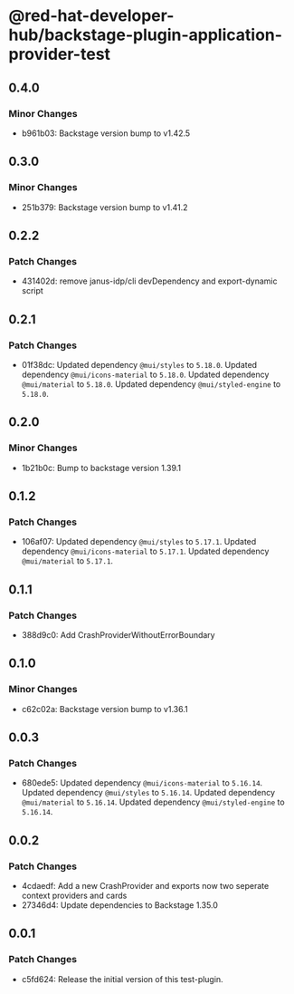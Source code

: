 # @red-hat-developer-hub/backstage-plugin-application-provider-test

## 0.4.0

### Minor Changes

- b961b03: Backstage version bump to v1.42.5

## 0.3.0

### Minor Changes

- 251b379: Backstage version bump to v1.41.2

## 0.2.2

### Patch Changes

- 431402d: remove janus-idp/cli devDependency and export-dynamic script

## 0.2.1

### Patch Changes

- 01f38dc: Updated dependency `@mui/styles` to `5.18.0`.
  Updated dependency `@mui/icons-material` to `5.18.0`.
  Updated dependency `@mui/material` to `5.18.0`.
  Updated dependency `@mui/styled-engine` to `5.18.0`.

## 0.2.0

### Minor Changes

- 1b21b0c: Bump to backstage version 1.39.1

## 0.1.2

### Patch Changes

- 106af07: Updated dependency `@mui/styles` to `5.17.1`.
  Updated dependency `@mui/icons-material` to `5.17.1`.
  Updated dependency `@mui/material` to `5.17.1`.

## 0.1.1

### Patch Changes

- 388d9c0: Add CrashProviderWithoutErrorBoundary

## 0.1.0

### Minor Changes

- c62c02a: Backstage version bump to v1.36.1

## 0.0.3

### Patch Changes

- 680ede5: Updated dependency `@mui/icons-material` to `5.16.14`.
  Updated dependency `@mui/styles` to `5.16.14`.
  Updated dependency `@mui/material` to `5.16.14`.
  Updated dependency `@mui/styled-engine` to `5.16.14`.

## 0.0.2

### Patch Changes

- 4cdaedf: Add a new CrashProvider and exports now two seperate context providers and cards
- 27346d4: Update dependencies to Backstage 1.35.0

## 0.0.1

### Patch Changes

- c5fd624: Release the initial version of this test-plugin.
